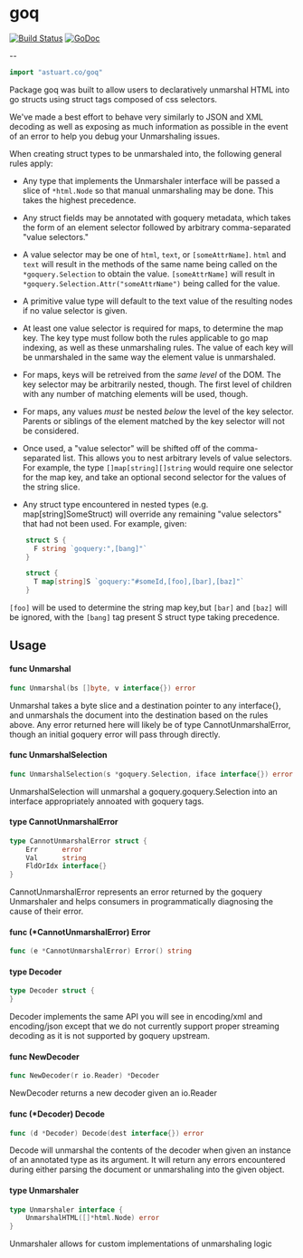 # goq
[![Build Status](https://travis-ci.org/andrewstuart/goq.svg?branch=master)](https://travis-ci.org/andrewstuart/goq)
[![GoDoc](https://godoc.org/astuart.co/goq?status.svg)](https://godoc.org/astuart.co/goq)

--

```go
import "astuart.co/goq"
```

Package goq was built to allow users to declaratively unmarshal HTML into go
structs using struct tags composed of css selectors.

We've made a best effort to behave very similarly to JSON and XML decoding as
well as exposing as much information as possible in the event of an error to
help you debug your Unmarshaling issues.

When creating struct types to be unmarshaled into, the following general rules
apply:

- Any type that implements the Unmarshaler interface will be passed a slice of
    `*html.Node` so that manual unmarshaling may be done. This takes the highest
    precedence.

- Any struct fields may be annotated with goquery metadata, which takes the form
    of an element selector followed by arbitrary comma-separated "value
    selectors."

- A value selector may be one of `html`, `text`, or `[someAttrName]`. `html` and
    `text` will result in the methods of the same name being called on the
    `*goquery.Selection` to obtain the value. `[someAttrName]` will result in
    `*goquery.Selection.Attr("someAttrName")` being called for the value.

- A primitive value type will default to the text value of the resulting nodes
    if no value selector is given.

- At least one value selector is required for maps, to determine the map key.
    The key type must follow both the rules applicable to go map indexing, as
    well as these unmarshaling rules. The value of each key will be unmarshaled
    in the same way the element value is unmarshaled.

- For maps, keys will be retreived from the *same level* of the DOM. The key
    selector may be arbitrarily nested, though. The first level of children with
    any number of matching elements will be used, though.

- For maps, any values *must* be nested *below* the level of the key selector.
    Parents or siblings of the element matched by the key selector will not be
    considered.

- Once used, a "value selector" will be shifted off of the comma-separated list.
    This allows you to nest arbitrary levels of value selectors. For example,
    the type `[]map[string][]string` would require one selector for the map key,
    and take an optional second selector for the values of the string slice.

- Any struct type encountered in nested types (e.g. map[string]SomeStruct) will
    override any remaining "value selectors" that had not been used. For
    example, given:

```go
    struct S {
      F string `goquery:",[bang]"`
    }

    struct {
      T map[string]S `goquery:"#someId,[foo],[bar],[baz]"`
    }
```

`[foo]` will be used to determine the string map key,but `[bar]` and `[baz]`
will be ignored, with the `[bang]` tag present S struct type taking precedence.

## Usage

#### func  Unmarshal

```go
func Unmarshal(bs []byte, v interface{}) error
```
Unmarshal takes a byte slice and a destination pointer to any interface{}, and
unmarshals the document into the destination based on the rules above. Any error
returned here will likely be of type CannotUnmarshalError, though an initial
goquery error will pass through directly.

#### func  UnmarshalSelection

```go
func UnmarshalSelection(s *goquery.Selection, iface interface{}) error
```
UnmarshalSelection will unmarshal a goquery.goquery.Selection into an interface
appropriately annoated with goquery tags.

#### type CannotUnmarshalError

```go
type CannotUnmarshalError struct {
	Err      error
	Val      string
	FldOrIdx interface{}
}
```

CannotUnmarshalError represents an error returned by the goquery Unmarshaler and
helps consumers in programmatically diagnosing the cause of their error.

#### func (*CannotUnmarshalError) Error

```go
func (e *CannotUnmarshalError) Error() string
```

#### type Decoder

```go
type Decoder struct {
}
```

Decoder implements the same API you will see in encoding/xml and encoding/json
except that we do not currently support proper streaming decoding as it is not
supported by goquery upstream.

#### func  NewDecoder

```go
func NewDecoder(r io.Reader) *Decoder
```
NewDecoder returns a new decoder given an io.Reader

#### func (*Decoder) Decode

```go
func (d *Decoder) Decode(dest interface{}) error
```
Decode will unmarshal the contents of the decoder when given an instance of an
annotated type as its argument. It will return any errors encountered during
either parsing the document or unmarshaling into the given object.

#### type Unmarshaler

```go
type Unmarshaler interface {
	UnmarshalHTML([]*html.Node) error
}
```

Unmarshaler allows for custom implementations of unmarshaling logic
